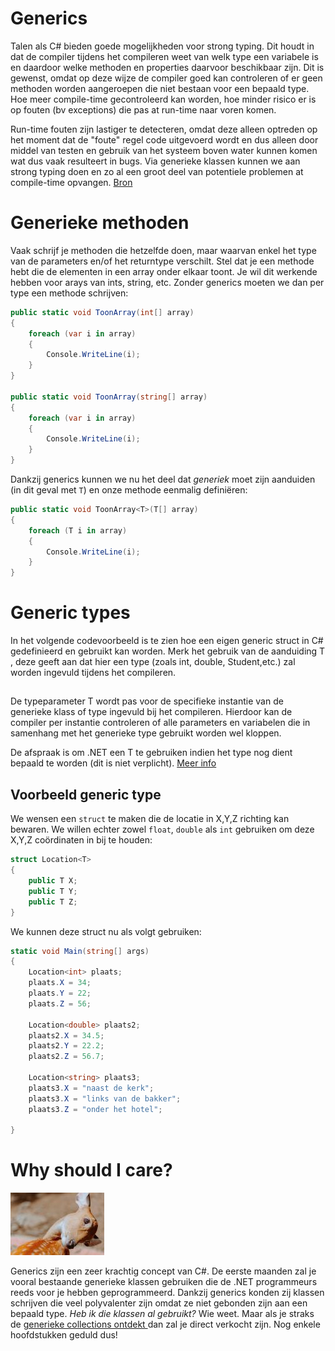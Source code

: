 # Generics
Talen als C# bieden goede mogelijkheden voor strong typing. Dit houdt in dat de compiler tijdens het compileren weet van welk type een variabele is en daardoor welke methoden en properties daarvoor beschikbaar zijn. Dit is gewenst, omdat op deze wijze de compiler goed kan controleren of er geen methoden worden aangeroepen die niet bestaan voor een bepaald type. Hoe meer compile-time gecontroleerd kan worden, hoe minder risico er is op fouten (bv exceptions) die pas at run-time naar voren komen. 

Run-time fouten zijn lastiger te detecteren, omdat deze alleen optreden op het moment dat de "foute" regel code uitgevoerd wordt en dus alleen door middel van testen en gebruik van het systeem boven water kunnen komen wat dus vaak resulteert in bugs. Via generieke klassen kunnen we aan strong typing doen en zo al een groot deel van potentiele problemen at compile-time opvangen. [Bron](http://www.sdn.nl/SDN/Artikelen/tabid/58/view/View/ArticleID/1668/Generic-Programming-in-C-20.aspx)

# Generieke methoden
Vaak schrijf je methoden die hetzelfde doen, maar waarvan enkel het type van de parameters en/of het returntype verschilt. Stel dat je een methode hebt die de elementen in een array onder elkaar toont. Je wil dit werkende hebben voor arays van ints, string, etc. Zonder generics moeten we dan per type een methode schrijven:

```csharp
public static void ToonArray(int[] array)
{
    foreach (var i in array)
    {
        Console.WriteLine(i);
    }
}
 
public static void ToonArray(string[] array)
{
    foreach (var i in array)
    {
        Console.WriteLine(i);
    }
}
```
Dankzij generics kunnen we nu het deel dat *generiek* moet zijn aanduiden (in dit geval met ``T``) en onze methode eenmalig definiëren:

```csharp
public static void ToonArray<T>(T[] array)
{
    foreach (T i in array)
    {
        Console.WriteLine(i);
    }
}
```

# Generic types
In het volgende codevoorbeeld is te zien hoe een eigen generic struct in C# gedefinieerd en gebruikt kan worden. Merk het gebruik van de aanduiding T , deze geeft aan dat hier een type (zoals int, double, Student,etc.) zal worden ingevuld tijdens het compileren.

## <T>
De typeparameter T wordt pas voor de specifieke instantie van de generieke klass of type ingevuld bij het compileren. Hierdoor kan de compiler per instantie controleren of alle parameters en variabelen die in samenhang met het generieke type gebruikt worden wel kloppen.

De afspraak is om .NET een T te gebruiken indien het type nog dient bepaald te worden (dit is niet verplicht).
[Meer info](https://docs.microsoft.com/en-us/dotnet/csharp/programming-guide/generics/introduction-to-generics)

## Voorbeeld generic type
We wensen een ``struct`` te maken die de locatie in X,Y,Z richting kan bewaren. We willen echter zowel ``float``, ``double`` als ``int`` gebruiken om deze X,Y,Z coördinaten in bij te houden:



```csharp
struct Location<T>
{
    public T X;
    public T Y;
    public T Z;
}
```
We kunnen deze struct nu als volgt gebruiken:

```csharp
static void Main(string[] args)
{
    Location<int> plaats;
    plaats.X = 34;
    plaats.Y = 22;
    plaats.Z = 56;
 
    Location<double> plaats2;
    plaats2.X = 34.5;
    plaats2.Y = 22.2;
    plaats2.Z = 56.7;
 
    Location<string> plaats3;
    plaats3.X = "naast de kerk";
    plaats3.X = "links van de bakker";
    plaats3.Z = "onder het hotel";
 
}
```

# Why should I care?
![](../assets/care.jpg)

Generics zijn een zeer krachtig concept van C#. De eerste maanden zal je vooral bestaande generieke klassen gebruiken die de .NET programmeurs reeds voor je hebben geprogrammeerd. Dankzij generics konden zij klassen schrijven die veel polyvalenter zijn omdat ze niet gebonden zijn aan een bepaald type. *Heb ik die klassen al gebruikt?* Wie weet. Maar als je straks de [generieke collections ontdekt ](../17_gencols/8_Collections.md) dan zal je direct verkocht zijn. Nog enkele hoofdstukken geduld dus!